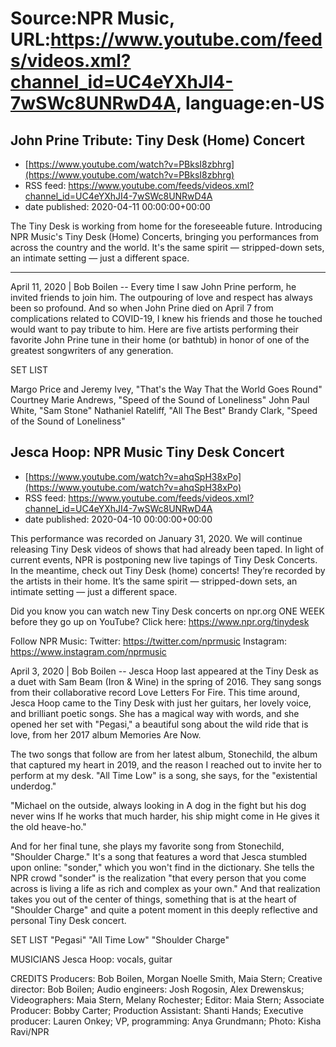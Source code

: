 # Source:NPR Music, URL:https://www.youtube.com/feeds/videos.xml?channel_id=UC4eYXhJI4-7wSWc8UNRwD4A, language:en-US

## John Prine Tribute: Tiny Desk (Home) Concert
 - [https://www.youtube.com/watch?v=PBksI8zbhrg](https://www.youtube.com/watch?v=PBksI8zbhrg)
 - RSS feed: https://www.youtube.com/feeds/videos.xml?channel_id=UC4eYXhJI4-7wSWc8UNRwD4A
 - date published: 2020-04-11 00:00:00+00:00

The Tiny Desk is working from home for the foreseeable future. Introducing NPR Music's Tiny Desk (Home) Concerts, bringing you performances from across the country and the world. It's the same spirit — stripped-down sets, an intimate setting — just a different space.

_______________________________________________________________

April 11, 2020 | Bob Boilen -- Every time I saw John Prine perform, he invited friends to join him. The outpouring of love and respect has always been so profound. And so when John Prine died on April 7 from complications related to COVID-19, I knew his friends and those he touched would want to pay tribute to him. Here are five artists performing their favorite John Prine tune in their home (or bathtub) in honor of one of the greatest songwriters of any generation.

SET LIST

Margo Price and Jeremy Ivey, "That's the Way That the World Goes Round"
Courtney Marie Andrews, "Speed of the Sound of Loneliness"
John Paul White, "Sam Stone"
Nathaniel Rateliff, "All The Best"
Brandy Clark, "Speed of the Sound of Loneliness"

## Jesca Hoop: NPR Music Tiny Desk Concert
 - [https://www.youtube.com/watch?v=ahqSpH38xPo](https://www.youtube.com/watch?v=ahqSpH38xPo)
 - RSS feed: https://www.youtube.com/feeds/videos.xml?channel_id=UC4eYXhJI4-7wSWc8UNRwD4A
 - date published: 2020-04-10 00:00:00+00:00

This performance was recorded on January 31, 2020. We will continue releasing Tiny Desk videos of shows that had already been taped. In light of current events, NPR is postponing new live tapings of Tiny Desk Concerts. In the meantime, check out Tiny Desk (home) concerts! They’re recorded by the artists in their home. It’s the same spirit — stripped-down sets, an intimate setting — just a different space.

Did you know you can watch new Tiny Desk concerts on npr.org ONE WEEK before they go up on YouTube? Click here: https://www.npr.org/tinydesk

Follow NPR Music:
Twitter: https://twitter.com/nprmusic
Instagram: https://www.instagram.com/nprmusic

April 3, 2020 | Bob Boilen -- Jesca Hoop last appeared at the Tiny Desk as a duet with Sam Beam (Iron & Wine) in the spring of 2016. They sang songs from their collaborative record Love Letters For Fire. This time around, Jesca Hoop came to the Tiny Desk with just her guitars, her lovely voice, and brilliant poetic songs. She has a magical way with words, and she opened her set with "Pegasi," a beautiful song about the wild ride that is love, from her 2017 album Memories Are Now.

The two songs that follow are from her latest album, Stonechild, the album that captured my heart in 2019, and the reason I reached out to invite her to perform at my desk. "All Time Low" is a song, she says, for the "existential underdog."

"Michael on the outside, always looking in
A dog in the fight but his dog never wins
If he works that much harder, his ship might come in
He gives it the old heave-ho."

And for her final tune, she plays my favorite song from Stonechild, "Shoulder Charge." It's a song that features a word that Jesca stumbled upon online: "sonder," which you won't find in the dictionary. She tells the NPR crowd "sonder" is the realization "that every person that you come across is living a life as rich and complex as your own." And that realization takes you out of the center of things, something that is at the heart of "Shoulder Charge" and quite a potent moment in this deeply reflective and personal Tiny Desk concert.

SET LIST
"Pegasi"
"All Time Low"
"Shoulder Charge"

MUSICIANS
Jesca Hoop: vocals, guitar

CREDITS
Producers: Bob Boilen, Morgan Noelle Smith, Maia Stern; Creative director: Bob Boilen; Audio engineers: Josh Rogosin, Alex Drewenskus; Videographers: Maia Stern, Melany Rochester; Editor: Maia Stern; Associate Producer: Bobby Carter; Production Assistant: Shanti Hands; Executive producer: Lauren Onkey; VP, programming: Anya Grundmann; Photo: Kisha Ravi/NPR

